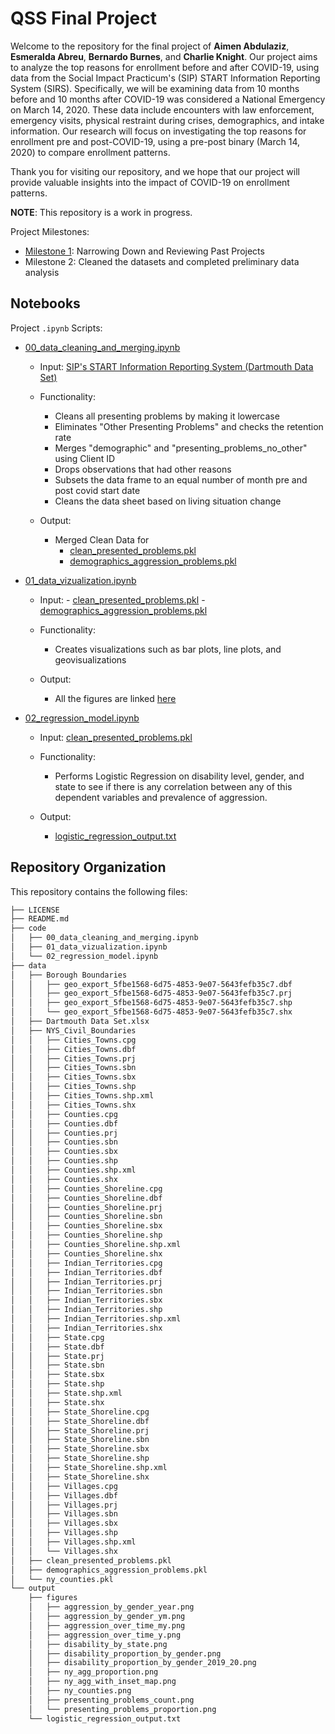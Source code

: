 # QSS Final Project 

Welcome to the repository for the final project of **Aimen Abdulaziz**, **Esmeralda Abreu**, **Bernardo Burnes**, and **Charlie Knight**. Our project aims to analyze the top reasons for enrollment before and after COVID-19, using data from the Social Impact Practicum's (SIP) START Information Reporting System (SIRS). Specifically, we will be examining data from 10 months before and 10 months after COVID-19 was considered a National Emergency on March 14, 2020. These data include encounters with law enforcement, emergency visits, physical restraint during crises, demographics, and intake information. Our research will focus on investigating the top reasons for enrollment pre and post-COVID-19, using a pre-post binary (March 14, 2020) to compare enrollment patterns. 

Thank you for visiting our repository, and we hope that our project will provide valuable insights into the impact of COVID-19 on enrollment patterns.

**NOTE**: This repository is a work in progress.

Project Milestones:
- [Milestone 1](https://www.overleaf.com/read/tycrnpqwcgtj): Narrowing Down and Reviewing Past Projects 
- Milestone 2: Cleaned the datasets and completed preliminary data analysis

## Notebooks

Project `.ipynb` Scripts:
- [00_data_cleaning_and_merging.ipynb](https://github.com/aimenabdulaziz/qss_final_project/blob/main/code/00_data_cleaning_and_merging.ipynb)
  - Input: [SIP's START Information Reporting System (Dartmouth Data Set)](https://github.com/aimenabdulaziz/qss_final_project/blob/main/data/Dartmouth%20Data%20Set.xlsx)
  - Functionality:
    - Cleans all presenting problems by making it lowercase
    - Eliminates "Other Presenting Problems" and checks the retention rate
    - Merges "demographic" and "presenting_problems_no_other" using Client ID
    - Drops observations that had other reasons
    - Subsets the data frame to an equal number of month pre and post covid start date
    - Cleans the data sheet based on living situation change

  - Output: 
    - Merged Clean Data for 
        - [clean_presented_problems.pkl](https://github.com/aimenabdulaziz/qss_final_project/blob/main/data/clean_presented_problems.pkl)
        - [demographics_aggression_problems.pkl](https://github.com/aimenabdulaziz/qss_final_project/blob/main/data/demographics_aggression_problems.pkl)
 
  
- [01_data_vizualization.ipynb](https://github.com/aimenabdulaziz/qss_final_project/blob/main/code/01_data_vizualization.ipynb)
  - Input:
        - [clean_presented_problems.pkl](https://github.com/aimenabdulaziz/qss_final_project/blob/main/data/clean_presented_problems.pkl)
        - [demographics_aggression_problems.pkl](https://github.com/aimenabdulaziz/qss_final_project/blob/main/data/demographics_aggression_problems.pkl)
  - Functionality:
    - Creates visualizations such as bar plots, line plots, and geovisualizations

  - Output: 
    - All the figures are linked [here](https://github.com/aimenabdulaziz/qss_final_project/tree/main/output/figures)

- [02_regression_model.ipynb](https://github.com/aimenabdulaziz/qss_final_project/blob/main/code/02_regression_model.ipynb)
  - Input: [clean_presented_problems.pkl](https://github.com/aimenabdulaziz/qss_final_project/blob/main/data/clean_presented_problems.pkl)
  
  - Functionality:
    - Performs Logistic Regression on disability level, gender, and state to see if there is any correlation between any of this dependent variables and prevalence of aggression.

  - Output: 
    - [logistic_regression_output.txt](https://github.com/aimenabdulaziz/qss_final_project/blob/main/output/logistic_regression_output.txt)

## Repository Organization

This repository contains the following files:
```bash
├── LICENSE
├── README.md
├── code
│   ├── 00_data_cleaning_and_merging.ipynb
│   ├── 01_data_vizualization.ipynb
│   └── 02_regression_model.ipynb
├── data
│   ├── Borough Boundaries
│   │   ├── geo_export_5fbe1568-6d75-4853-9e07-5643fefb35c7.dbf
│   │   ├── geo_export_5fbe1568-6d75-4853-9e07-5643fefb35c7.prj
│   │   ├── geo_export_5fbe1568-6d75-4853-9e07-5643fefb35c7.shp
│   │   └── geo_export_5fbe1568-6d75-4853-9e07-5643fefb35c7.shx
│   ├── Dartmouth Data Set.xlsx
│   ├── NYS_Civil_Boundaries
│   │   ├── Cities_Towns.cpg
│   │   ├── Cities_Towns.dbf
│   │   ├── Cities_Towns.prj
│   │   ├── Cities_Towns.sbn
│   │   ├── Cities_Towns.sbx
│   │   ├── Cities_Towns.shp
│   │   ├── Cities_Towns.shp.xml
│   │   ├── Cities_Towns.shx
│   │   ├── Counties.cpg
│   │   ├── Counties.dbf
│   │   ├── Counties.prj
│   │   ├── Counties.sbn
│   │   ├── Counties.sbx
│   │   ├── Counties.shp
│   │   ├── Counties.shp.xml
│   │   ├── Counties.shx
│   │   ├── Counties_Shoreline.cpg
│   │   ├── Counties_Shoreline.dbf
│   │   ├── Counties_Shoreline.prj
│   │   ├── Counties_Shoreline.sbn
│   │   ├── Counties_Shoreline.sbx
│   │   ├── Counties_Shoreline.shp
│   │   ├── Counties_Shoreline.shp.xml
│   │   ├── Counties_Shoreline.shx
│   │   ├── Indian_Territories.cpg
│   │   ├── Indian_Territories.dbf
│   │   ├── Indian_Territories.prj
│   │   ├── Indian_Territories.sbn
│   │   ├── Indian_Territories.sbx
│   │   ├── Indian_Territories.shp
│   │   ├── Indian_Territories.shp.xml
│   │   ├── Indian_Territories.shx
│   │   ├── State.cpg
│   │   ├── State.dbf
│   │   ├── State.prj
│   │   ├── State.sbn
│   │   ├── State.sbx
│   │   ├── State.shp
│   │   ├── State.shp.xml
│   │   ├── State.shx
│   │   ├── State_Shoreline.cpg
│   │   ├── State_Shoreline.dbf
│   │   ├── State_Shoreline.prj
│   │   ├── State_Shoreline.sbn
│   │   ├── State_Shoreline.sbx
│   │   ├── State_Shoreline.shp
│   │   ├── State_Shoreline.shp.xml
│   │   ├── State_Shoreline.shx
│   │   ├── Villages.cpg
│   │   ├── Villages.dbf
│   │   ├── Villages.prj
│   │   ├── Villages.sbn
│   │   ├── Villages.sbx
│   │   ├── Villages.shp
│   │   ├── Villages.shp.xml
│   │   └── Villages.shx
│   ├── clean_presented_problems.pkl
│   ├── demographics_aggression_problems.pkl
│   └── ny_counties.pkl
└── output
    ├── figures
    │   ├── aggression_by_gender_year.png
    │   ├── aggression_by_gender_ym.png
    │   ├── aggression_over_time_my.png
    │   ├── aggression_over_time_y.png
    │   ├── disability_by_state.png
    │   ├── disability_proportion_by_gender.png
    │   ├── disability_proportion_by_gender_2019_20.png
    │   ├── ny_agg_proportion.png
    │   ├── ny_agg_with_inset_map.png
    │   ├── ny_counties.png
    │   ├── presenting_problems_count.png
    │   └── presenting_problems_proportion.png
    └── logistic_regression_output.txt
```